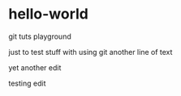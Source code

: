 # hello-world
git tuts playground

just to test stuff with using git
another line of text

yet another edit

testing edit
